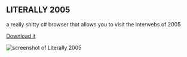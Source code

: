 ## LITERALLY 2005

a really shitty c# browser that allows you to visit the interwebs of 2005

[Download it](https://github.com/HolyNetworkAdapter/literally-2005)

![screenshot of Literally 2005](https://holynetworkadapter.github.io/2005/2005.PNG "Literally 2005")
